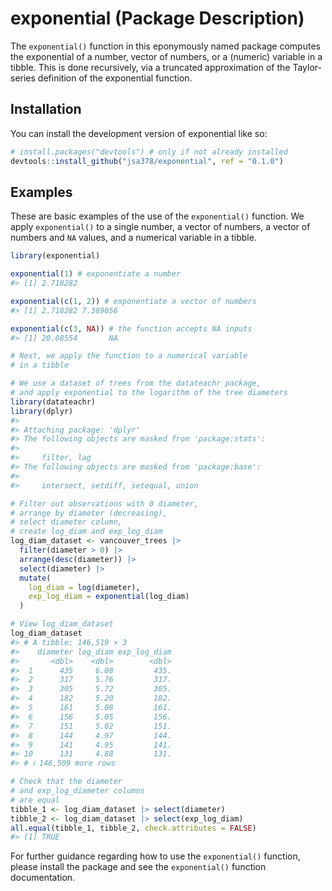 
<!-- README.md is generated from README.Rmd. Please edit that file -->

# exponential (Package Description)

<!-- badges: start -->
<!-- badges: end -->

The `exponential()` function in this eponymously named package computes
the exponential of a number, vector of numbers, or a (numeric) variable
in a tibble. This is done recursively, via a truncated approximation of
the Taylor-series definition of the exponential function.

## Installation

You can install the development version of exponential like so:

``` r
# install.packages("devtools") # only if not already installed
devtools::install_github("jsa378/exponential", ref = "0.1.0")
```

## Examples

These are basic examples of the use of the `exponential()` function. We
apply `exponential()` to a single number, a vector of numbers, a vector
of numbers and `NA` values, and a numerical variable in a tibble.

``` r
library(exponential)

exponential(1) # exponentiate a number
#> [1] 2.718282

exponential(c(1, 2)) # exponentiate a vector of numbers
#> [1] 2.718282 7.389056

exponential(c(3, NA)) # the function accepts NA inputs
#> [1] 20.08554       NA

# Next, we apply the function to a numerical variable
# in a tibble

# We use a dataset of trees from the datateachr package,
# and apply exponential to the logarithm of the tree diameters
library(datateachr)
library(dplyr)
#> 
#> Attaching package: 'dplyr'
#> The following objects are masked from 'package:stats':
#> 
#>     filter, lag
#> The following objects are masked from 'package:base':
#> 
#>     intersect, setdiff, setequal, union

# Filter out observations with 0 diameter,
# arrange by diameter (decreasing),
# select diameter column,
# create log_diam and exp_log_diam
log_diam_dataset <- vancouver_trees |>
  filter(diameter > 0) |>
  arrange(desc(diameter)) |>
  select(diameter) |>
  mutate(
    log_diam = log(diameter),
    exp_log_diam = exponential(log_diam)
  )

# View log_diam_dataset
log_diam_dataset
#> # A tibble: 146,519 × 3
#>    diameter log_diam exp_log_diam
#>       <dbl>    <dbl>        <dbl>
#>  1      435     6.08         435.
#>  2      317     5.76         317.
#>  3      305     5.72         305.
#>  4      182     5.20         182.
#>  5      161     5.08         161.
#>  6      156     5.05         156.
#>  7      151     5.02         151.
#>  8      144     4.97         144.
#>  9      141     4.95         141.
#> 10      131     4.88         131.
#> # ℹ 146,509 more rows

# Check that the diameter
# and exp_log_diameter columns
# are equal
tibble_1 <- log_diam_dataset |> select(diameter)
tibble_2 <- log_diam_dataset |> select(exp_log_diam)
all.equal(tibble_1, tibble_2, check.attributes = FALSE)
#> [1] TRUE
```

For further guidance regarding how to use the `exponential()` function,
please install the package and see the `exponential()` function
documentation.
